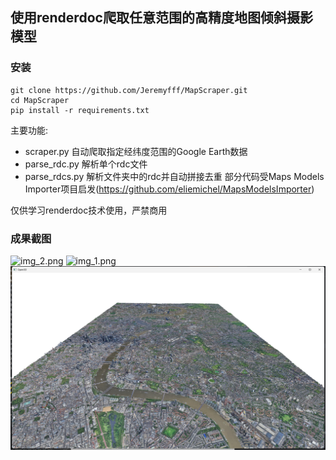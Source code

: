 

## 使用renderdoc爬取任意范围的高精度地图倾斜摄影模型

### 安装
```
git clone https://github.com/Jeremyfff/MapScraper.git
cd MapScraper
pip install -r requirements.txt
```
主要功能: 
 - scraper.py 自动爬取指定经纬度范围的Google Earth数据
 - parse_rdc.py 解析单个rdc文件
 - parse_rdcs.py 解析文件夹中的rdc并自动拼接去重
部分代码受Maps Models Importer项目启发(https://github.com/eliemichel/MapsModelsImporter)

仅供学习renderdoc技术使用，严禁商用

### 成果截图
![img_2.png](assets/img_2.png)
![img_1.png](assets/img_1.png)
![img.png](assets/img.png)